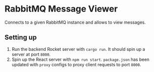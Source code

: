# RabbitMQ Message Viewer

Connects to a given RabbitMQ instance and allows to view messages.

## Setting up

1. Run the backend Rocket server with `cargo run`. It should spin up a server at port `8000`.
2. Spin up the React server with `npm run start`. `package.json` has been updated with `proxy` configs to proxy client requests to port `8000`.
